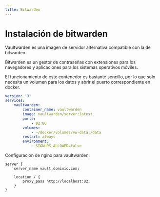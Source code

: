 ```yaml
---
title: Bitwarden
---
```

# Instalación de bitwarden

Vaultwarden es una imagen de servidor alternativa compatible con la de bitwarden.

Bitwarden es un gestor de contraseñas con extensiones para los navegadores y aplicaciones para los sistemas operativos móviles.

El funcionamiento de este contenedor es bastante sencillo, por lo que solo necesita un volumen para los datos y abrir el puerto correspondiente en docker.

```yaml title="vaultwarden.yml"
version: '3'
services:
    vaultwarden:
        container_name: vaultwarden
        image: vaultwarden/server:latest
        ports:
            - 82:80
        volumes:
            - ~/docker/volumes/vw-data:/data
        restart: always
        environment:
            - SIGNUPS_ALLOWED=false
```

Configuración de nginx para vaultwarden:

```nginx_configuration_file title="vaultwarden-docker"
server {
    server_name vault.dominio.com;

    location / {
        proxy_pass http://localhost:82;
    }
}
```